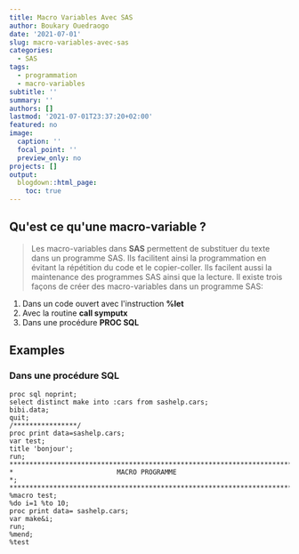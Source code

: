 ```yaml
---
title: Macro Variables Avec SAS
author: Boukary Ouedraogo
date: '2021-07-01'
slug: macro-variables-avec-sas
categories:
  - SAS
tags:
  - programmation
  - macro-variables
subtitle: ''
summary: ''
authors: []
lastmod: '2021-07-01T23:37:20+02:00'
featured: no
image:
  caption: ''
  focal_point: ''
  preview_only: no
projects: []
output:
  blogdown::html_page:
    toc: true
---
```

## Qu'est ce qu'une macro-variable ?
> Les macro-variables dans **SAS** permettent de substituer du texte dans un programme SAS.
Ils facilitent ainsi la programmation en évitant la répétition du code et le copier-coller.
Ils facilent aussi la maintenance des programmes SAS ainsi que la lecture.
Il existe trois façons de créer des macro-variables dans un programme SAS:
<ol classe="list_ord">
<li> Dans un code ouvert avec l'instruction <strong>%let </strong></li>
<li> Avec la routine <strong>call symputx </strong></li>
<li> Dans une procédure <strong>PROC SQL </strong> </li>
</ol>

## Examples 
### Dans une procédure SQL

```sas
proc sql noprint;
select distinct make into :cars from sashelp.cars;
bibi.data;
quit;
/****************/
proc print data=sashelp.cars;
var test;
title 'bonjour';
run;
***********************************************************************************;
*                          MACRO PROGRAMME                                        *;
***********************************************************************************;
%macro test;
%do i=1 %to 10;
proc print data= sashelp.cars;
var make&i;
run;
%mend;
%test
```







